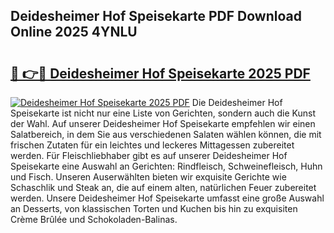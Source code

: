 ## Deidesheimer Hof Speisekarte PDF Download Online 2025 4YNLU

# <h2><a href="http://gc8g5b.nevu.top/?p=Deidesheimer+Hof+Speisekarte">🔗 👉🔴 Deidesheimer Hof Speisekarte 2025 PDF</a></h2>

[![Deidesheimer Hof Speisekarte 2025 PDF](https://i.imgur.com/dBaPXMq.png)](http://gc8g5b.nevu.top/?p=Deidesheimer+Hof+Speisekarte)
Die Deidesheimer Hof Speisekarte ist nicht nur eine Liste von Gerichten, sondern auch die Kunst der Wahl. Auf unserer Deidesheimer Hof Speisekarte empfehlen wir einen Salatbereich, in dem Sie aus verschiedenen Salaten wählen können, die mit frischen Zutaten für ein leichtes und leckeres Mittagessen zubereitet werden. Für Fleischliebhaber gibt es auf unserer Deidesheimer Hof Speisekarte eine Auswahl an Gerichten: Rindfleisch, Schweinefleisch, Huhn und Fisch. Unseren Auserwählten bieten wir exquisite Gerichte wie Schaschlik und Steak an, die auf einem alten, natürlichen Feuer zubereitet werden. Unsere Deidesheimer Hof Speisekarte umfasst eine große Auswahl an Desserts, von klassischen Torten und Kuchen bis hin zu exquisiten Crème Brûlée und Schokoladen-Balinas.
